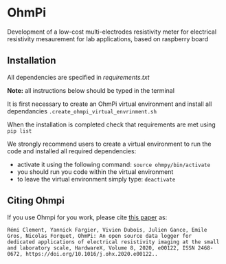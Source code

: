 # OhmPi

Development of a low-cost multi-electrodes resistivity meter for electrical resistivity mesaurement for lab applications, based on raspberry board

## Installation


All dependencies are specified in *requirements.txt*

**Note:** all instructions below should be typed in the terminal

It is first necessary to create an OhmPi virtual environment and install all dependancies
`.create_ohmpi_virtual_envrinment.sh`

When the installation is completed check that requirements are met using 
`pip list`


We strongly recommend users to create a virtual environment to run the code and installed all required dependencies:
*  activate it using the following command:
   `source ohmpy/bin/activate`
*  you should run you code within the virtual environment
*  to leave the virtual environment simply type: `deactivate`

## Citing Ohmpi

If you use Ohmpi for you work, please cite [this paper](https://www.sciencedirect.com/science/article/pii/S2468067220300316) as:

    Rémi Clement, Yannick Fargier, Vivien Dubois, Julien Gance, Emile Gros, Nicolas Forquet, OhmPi: An open source data logger for 
    dedicated applications of electrical resistivity imaging at the small and laboratory scale, HardwareX, Volume 8, 2020, e00122, ISSN 2468-0672, https://doi.org/10.1016/j.ohx.2020.e00122..

